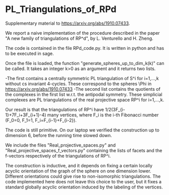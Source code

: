# PL_Triangulations_of_RPd
Supplementary material to https://arxiv.org/abs/1910.07433.

We report a naive implementation of the procedure described in the paper "A new family of triangulations of RP^d", by L. Venturello and H. Zheng.

The code is contained in the file RPd_code.py. It is written in python and has to be executed in sage.

Once the file is loaded, the function "generate_spheres_up_to_dim_k(k)" can be called. It takes an integer k>0 as an argument and it returns two lists.

-The first contains a centrally symmetric PL triangulation of S^i for i=1,...,k without cs invariant 4-cycles. These correspond to the spheres \Phi in https://arxiv.org/abs/1910.07433
-The second list contains the quotients of the complexes in the first list w.r.t. the antipodal symmetry. These simplicial complexes are PL triangulations of the real projective space RP^i for i=1,...,k.

Our result is that the triangulations of RP^i have 1/2(3F_{i-1}+7F_i+3F_{i+1}-4) many vertices, where F_i is the i-th Fibonacci number (F_0=0, F_1=1, F_i=F_{i-1}+F_{i-2}).

The code is still primitive. On our laptop we verified the construction up to dimension 6, before the running time slowed down.

We include the files "Real_projective_spaces.py" and "Real_projective_spaces_f_vectors.py" containing the lists of facets and the f-vectors respectively of the triangulations of RP^i.

The construction is inductive, and it depends on fixing a certain locally acyclic orientation of the graph of the sphere on one dimension lower. Different orientations could give rise to non-isomorphic triangulations. The code implemented here does not leave this choice to the user, but it fixes a standard globally acyclic orientation induced by the labeling of the vertices.

